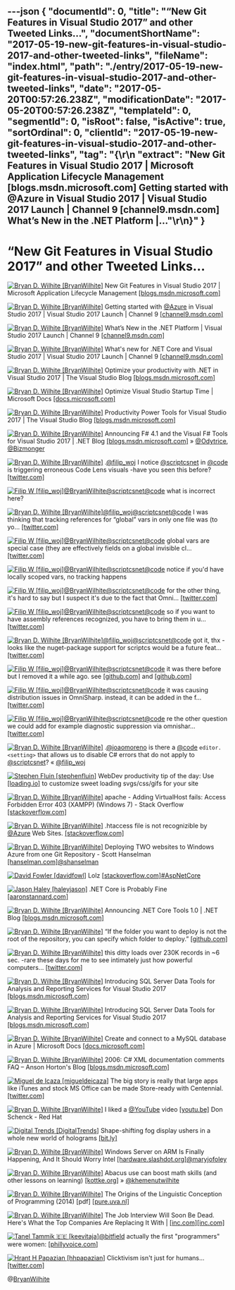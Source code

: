 ---json
{
  "documentId": 0,
  "title": "“New Git Features in Visual Studio 2017” and other Tweeted Links…",
  "documentShortName": "2017-05-19-new-git-features-in-visual-studio-2017-and-other-tweeted-links",
  "fileName": "index.html",
  "path": "./entry/2017-05-19-new-git-features-in-visual-studio-2017-and-other-tweeted-links",
  "date": "2017-05-20T00:57:26.238Z",
  "modificationDate": "2017-05-20T00:57:26.238Z",
  "templateId": 0,
  "segmentId": 0,
  "isRoot": false,
  "isActive": true,
  "sortOrdinal": 0,
  "clientId": "2017-05-19-new-git-features-in-visual-studio-2017-and-other-tweeted-links",
  "tag": "{\r\n  \"extract\": \"New Git Features in Visual Studio 2017 | Microsoft Application Lifecycle Management [blogs.msdn.microsoft.com] Getting started with @Azure in Visual Studio 2017 | Visual Studio 2017 Launch | Channel 9 [channel9.msdn.com] What’s New in the .NET Platform |...\"\r\n}"
}
---

# “New Git Features in Visual Studio 2017” and other Tweeted Links…

[<img alt="Bryan D. Wilhite [BryanWilhite]" src="https://songhay.blob.core.windows.net/shared-social-twitter/BryanWilhite.jpeg">](http://songhayblog.azurewebsites.net/ "Bryan D. Wilhite [BryanWilhite]") New Git Features in Visual Studio 2017 | Microsoft Application Lifecycle Management [[blogs.msdn.microsoft.com]](https://blogs.msdn.microsoft.com/visualstudioalm/2017/03/06/new-git-features-in-visual-studio-2017/)

[<img alt="Bryan D. Wilhite [BryanWilhite]" src="https://songhay.blob.core.windows.net/shared-social-twitter/BryanWilhite.jpeg">](http://songhayblog.azurewebsites.net/ "Bryan D. Wilhite [BryanWilhite]") Getting started with [@Azure](http://twitter.com/Azure) in Visual Studio 2017 | Visual Studio 2017 Launch | Channel 9 [[channel9.msdn.com]](https://channel9.msdn.com/Events/Visual-Studio/Visual-Studio-2017-Launch/T106)

[<img alt="Bryan D. Wilhite [BryanWilhite]" src="https://songhay.blob.core.windows.net/shared-social-twitter/BryanWilhite.jpeg">](http://songhayblog.azurewebsites.net/ "Bryan D. Wilhite [BryanWilhite]") What’s New in the .NET Platform | Visual Studio 2017 Launch | Channel 9 [[channel9.msdn.com]](https://channel9.msdn.com/Events/Visual-Studio/Visual-Studio-2017-Launch/T103)

[<img alt="Bryan D. Wilhite [BryanWilhite]" src="https://songhay.blob.core.windows.net/shared-social-twitter/BryanWilhite.jpeg">](http://songhayblog.azurewebsites.net/ "Bryan D. Wilhite [BryanWilhite]") What's new for .NET Core and Visual Studio 2017 | Visual Studio 2017 Launch | Channel 9 [[channel9.msdn.com]](https://channel9.msdn.com/Events/Visual-Studio/Visual-Studio-2017-Launch/T108)

[<img alt="Bryan D. Wilhite [BryanWilhite]" src="https://songhay.blob.core.windows.net/shared-social-twitter/BryanWilhite.jpeg">](http://songhayblog.azurewebsites.net/ "Bryan D. Wilhite [BryanWilhite]") Optimize your productivity with .NET in Visual Studio 2017 | The Visual Studio Blog [[blogs.msdn.microsoft.com]](https://blogs.msdn.microsoft.com/visualstudio/2017/03/08/optimize-your-productivity-with-net-in-visual-studio-2017-2/)

[<img alt="Bryan D. Wilhite [BryanWilhite]" src="https://songhay.blob.core.windows.net/shared-social-twitter/BryanWilhite.jpeg">](http://songhayblog.azurewebsites.net/ "Bryan D. Wilhite [BryanWilhite]") Optimize Visual Studio Startup Time | Microsoft Docs [[docs.microsoft.com]](https://docs.microsoft.com/en-us/visualstudio/ide/optimize-visual-studio-startup-time)

[<img alt="Bryan D. Wilhite [BryanWilhite]" src="https://songhay.blob.core.windows.net/shared-social-twitter/BryanWilhite.jpeg">](http://songhayblog.azurewebsites.net/ "Bryan D. Wilhite [BryanWilhite]") Productivity Power Tools for Visual Studio 2017 | The Visual Studio Blog [[blogs.msdn.microsoft.com]](https://blogs.msdn.microsoft.com/visualstudio/2017/03/06/productivity-power-tools-for-visual-studio-2017/)

[<img alt="Bryan D. Wilhite [BryanWilhite]" src="https://songhay.blob.core.windows.net/shared-social-twitter/BryanWilhite.jpeg">](http://songhayblog.azurewebsites.net/ "Bryan D. Wilhite [BryanWilhite]") Announcing F# 4.1 and the Visual F# Tools for Visual Studio 2017 | .NET Blog [[blogs.msdn.microsoft.com]](https://blogs.msdn.microsoft.com/dotnet/2017/03/07/announcing-f-4-1-and-the-visual-f-tools-for-visual-studio-2017-2/) » [@Odytrice](http://twitter.com/Odytrice), [@Bizmonger](http://twitter.com/Bizmonger)

[<img alt="Bryan D. Wilhite [BryanWilhite]" src="https://songhay.blob.core.windows.net/shared-social-twitter/BryanWilhite.jpeg">](http://songhayblog.azurewebsites.net/ "Bryan D. Wilhite [BryanWilhite]") .[@filip_woj](http://twitter.com/filip_woj) I notice [@scriptcsnet](http://twitter.com/scriptcsnet) in [@code](http://twitter.com/code) is triggering erroneous Code Lens visuals -have you seen this before? [[twitter.com]](https://twitter.com/BryanWilhite/status/861675837975744513/photo/1)

[<img alt="Filip W [filip_woj]" src="https://songhay.blob.core.windows.net/shared-social-twitter/filip_woj.jpg">](http://www.strathweb.com/ "Filip W [filip_woj]")[@BryanWilhite](http://twitter.com/BryanWilhite)[@scriptcsnet](http://twitter.com/scriptcsnet)[@code](http://twitter.com/code) what is incorrect here?

[<img alt="Bryan D. Wilhite [BryanWilhite]" src="https://songhay.blob.core.windows.net/shared-social-twitter/BryanWilhite.jpeg">](http://songhayblog.azurewebsites.net/ "Bryan D. Wilhite [BryanWilhite]")[@filip_woj](http://twitter.com/filip_woj)[@scriptcsnet](http://twitter.com/scriptcsnet)[@code](http://twitter.com/code) I was thinking that tracking references for “global” vars in only one file was (to yo… [[twitter.com]](https://twitter.com/i/web/status/861687842036109312)

[<img alt="Filip W [filip_woj]" src="https://songhay.blob.core.windows.net/shared-social-twitter/filip_woj.jpg">](http://www.strathweb.com/ "Filip W [filip_woj]")[@BryanWilhite](http://twitter.com/BryanWilhite)[@scriptcsnet](http://twitter.com/scriptcsnet)[@code](http://twitter.com/code) global vars are special case (they are effectively fields on a global invisible cl… [[twitter.com]](https://twitter.com/i/web/status/861688621081952257)

[<img alt="Filip W [filip_woj]" src="https://songhay.blob.core.windows.net/shared-social-twitter/filip_woj.jpg">](http://www.strathweb.com/ "Filip W [filip_woj]")[@BryanWilhite](http://twitter.com/BryanWilhite)[@scriptcsnet](http://twitter.com/scriptcsnet)[@code](http://twitter.com/code) notice if you'd have locally scoped vars, no tracking happens

[<img alt="Filip W [filip_woj]" src="https://songhay.blob.core.windows.net/shared-social-twitter/filip_woj.jpg">](http://www.strathweb.com/ "Filip W [filip_woj]")[@BryanWilhite](http://twitter.com/BryanWilhite)[@scriptcsnet](http://twitter.com/scriptcsnet)[@code](http://twitter.com/code) for the other thing, it's hard to say but I suspect it's due to the fact that Omni… [[twitter.com]](https://twitter.com/i/web/status/861689033717624832)

[<img alt="Filip W [filip_woj]" src="https://songhay.blob.core.windows.net/shared-social-twitter/filip_woj.jpg">](http://www.strathweb.com/ "Filip W [filip_woj]")[@BryanWilhite](http://twitter.com/BryanWilhite)[@scriptcsnet](http://twitter.com/scriptcsnet)[@code](http://twitter.com/code) so if you want to have assembly references recognized, you have to bring them in u… [[twitter.com]](https://twitter.com/i/web/status/861689306053791744)

[<img alt="Bryan D. Wilhite [BryanWilhite]" src="https://songhay.blob.core.windows.net/shared-social-twitter/BryanWilhite.jpeg">](http://songhayblog.azurewebsites.net/ "Bryan D. Wilhite [BryanWilhite]")[@filip_woj](http://twitter.com/filip_woj)[@scriptcsnet](http://twitter.com/scriptcsnet)[@code](http://twitter.com/code) got it, thx -looks like the nuget-package support for scriptcs would be a future feat… [[twitter.com]](https://twitter.com/i/web/status/861708052411449345)

[<img alt="Filip W [filip_woj]" src="https://songhay.blob.core.windows.net/shared-social-twitter/filip_woj.jpg">](http://www.strathweb.com/ "Filip W [filip_woj]")[@BryanWilhite](http://twitter.com/BryanWilhite)[@scriptcsnet](http://twitter.com/scriptcsnet)[@code](http://twitter.com/code) it was there before but I removed it a while ago. see [[github.com]](https://github.com/OmniSharp/omnisharp-roslyn/pull/659) and [[github.com]](https://github.com/OmniSharp/omnisharp-roslyn/pull/760)

[<img alt="Filip W [filip_woj]" src="https://songhay.blob.core.windows.net/shared-social-twitter/filip_woj.jpg">](http://www.strathweb.com/ "Filip W [filip_woj]")[@BryanWilhite](http://twitter.com/BryanWilhite)[@scriptcsnet](http://twitter.com/scriptcsnet)[@code](http://twitter.com/code) it was causing distribution issues in OmniSharp. instead, it can be added in the f… [[twitter.com]](https://twitter.com/i/web/status/861812020571762688)

[<img alt="Filip W [filip_woj]" src="https://songhay.blob.core.windows.net/shared-social-twitter/filip_woj.jpg">](http://www.strathweb.com/ "Filip W [filip_woj]")[@BryanWilhite](http://twitter.com/BryanWilhite)[@scriptcsnet](http://twitter.com/scriptcsnet)[@code](http://twitter.com/code) re the other question we could add for example diagnostic suppression via omnishar… [[twitter.com]](https://twitter.com/i/web/status/861812578959405057)

[<img alt="Bryan D. Wilhite [BryanWilhite]" src="https://songhay.blob.core.windows.net/shared-social-twitter/BryanWilhite.jpeg">](http://songhayblog.azurewebsites.net/ "Bryan D. Wilhite [BryanWilhite]") .[@joaomoreno](http://twitter.com/joaomoreno) is there a [@code](http://twitter.com/code) `editor.<setting>` that allows us to disable C# errors that do not apply to [@scriptcsnet](http://twitter.com/scriptcsnet)? « [@filip_woj](http://twitter.com/filip_woj)

[<img alt="Stephen Fluin [stephenfluin]" src="https://songhay.blob.core.windows.net/shared-social-twitter/stephenfluin.jpeg">](https://fluin.io/ "Stephen Fluin [stephenfluin]") WebDev productivity tip of the day: Use [[loading.io]](https://loading.io/) to customize sweet loading svgs/css/gifs for your site

[<img alt="Bryan D. Wilhite [BryanWilhite]" src="https://songhay.blob.core.windows.net/shared-social-twitter/BryanWilhite.jpeg">](http://songhayblog.azurewebsites.net/ "Bryan D. Wilhite [BryanWilhite]") apache - Adding VirtualHost fails: Access Forbidden Error 403 (XAMPP) (Windows 7) - Stack Overflow [[stackoverflow.com]](http://stackoverflow.com/a/9117898/22944?platform=hootsuite)

[<img alt="Bryan D. Wilhite [BryanWilhite]" src="https://songhay.blob.core.windows.net/shared-social-twitter/BryanWilhite.jpeg">](http://songhayblog.azurewebsites.net/ "Bryan D. Wilhite [BryanWilhite]") .htaccess file is not recognizible by [@Azure](http://twitter.com/Azure) Web Sites. [[stackoverflow.com]](http://stackoverflow.com/questions/17832840/mod-rewrite-in-azure)

[<img alt="Bryan D. Wilhite [BryanWilhite]" src="https://songhay.blob.core.windows.net/shared-social-twitter/BryanWilhite.jpeg">](http://songhayblog.azurewebsites.net/ "Bryan D. Wilhite [BryanWilhite]") Deploying TWO websites to Windows Azure from one Git Repository - Scott Hanselman [[hanselman.com]](https://www.hanselman.com/blog/DeployingTWOWebsitesToWindowsAzureFromOneGitRepository.aspx)[@shanselman](http://twitter.com/shanselman)

[<img alt="David Fowler [davidfowl]" src="https://songhay.blob.core.windows.net/shared-social-twitter/davidfowl.jpeg">](http://davidfowl.com/ "David Fowler [davidfowl]") Lolz [[stackoverflow.com]](http://stackoverflow.com/questions/43920942/unexpected-outcome-of-node-js-vs-asp-net-core-performance-test)[#AspNetCore](http://twitter.com/search?q=%23AspNetCore)

[<img alt="Jason Haley [haleyjason]" src="https://songhay.blob.core.windows.net/shared-social-twitter/haleyjason.jpg">](http://jasonhaley.com/ "Jason Haley [haleyjason]") .NET Core is Probably Fine [[aaronstannard.com]](http://www.aaronstannard.com/netcore-everything-is-fine/)

[<img alt="Bryan D. Wilhite [BryanWilhite]" src="https://songhay.blob.core.windows.net/shared-social-twitter/BryanWilhite.jpeg">](http://songhayblog.azurewebsites.net/ "Bryan D. Wilhite [BryanWilhite]") Announcing .NET Core Tools 1.0 | .NET Blog [[blogs.msdn.microsoft.com]](https://blogs.msdn.microsoft.com/dotnet/2017/03/07/announcing-net-core-tools-1-0/)

[<img alt="Bryan D. Wilhite [BryanWilhite]" src="https://songhay.blob.core.windows.net/shared-social-twitter/BryanWilhite.jpeg">](http://songhayblog.azurewebsites.net/ "Bryan D. Wilhite [BryanWilhite]") “If the folder you want to deploy is not the root of the repository, you can specify which folder to deploy.” [[github.com]](https://github.com/projectkudu/kudu/wiki/Customizing-deployments)

[<img alt="Bryan D. Wilhite [BryanWilhite]" src="https://songhay.blob.core.windows.net/shared-social-twitter/BryanWilhite.jpeg">](http://songhayblog.azurewebsites.net/ "Bryan D. Wilhite [BryanWilhite]") this ditty loads over 230K records in ~6 sec. -rare these days for me to see intimately just how powerful computers… [[twitter.com]](https://twitter.com/i/web/status/861313506792022016)

[<img alt="Bryan D. Wilhite [BryanWilhite]" src="https://songhay.blob.core.windows.net/shared-social-twitter/BryanWilhite.jpeg">](http://songhayblog.azurewebsites.net/ "Bryan D. Wilhite [BryanWilhite]") Introducing SQL Server Data Tools for Analysis and Reporting Services for Visual Studio 2017 [[blogs.msdn.microsoft.com]](https://blogs.msdn.microsoft.com/analysisservices/2017/03/08/introducing-sql-server-data-tools-for-analysis-and-reporting-services-for-visual-studio-2017/)

[<img alt="Bryan D. Wilhite [BryanWilhite]" src="https://songhay.blob.core.windows.net/shared-social-twitter/BryanWilhite.jpeg">](http://songhayblog.azurewebsites.net/ "Bryan D. Wilhite [BryanWilhite]") Introducing SQL Server Data Tools for Analysis and Reporting Services for Visual Studio 2017 [[blogs.msdn.microsoft.com]](https://blogs.msdn.microsoft.com/analysisservices/2017/03/08/introducing-sql-server-data-tools-for-analysis-and-reporting-services-for-visual-studio-2017/)

[<img alt="Bryan D. Wilhite [BryanWilhite]" src="https://songhay.blob.core.windows.net/shared-social-twitter/BryanWilhite.jpeg">](http://songhayblog.azurewebsites.net/ "Bryan D. Wilhite [BryanWilhite]") Create and connect to a MySQL database in Azure | Microsoft Docs [[docs.microsoft.com]](https://docs.microsoft.com/en-us/azure/store-php-create-mysql-database)

[<img alt="Bryan D. Wilhite [BryanWilhite]" src="https://songhay.blob.core.windows.net/shared-social-twitter/BryanWilhite.jpeg">](http://songhayblog.azurewebsites.net/ "Bryan D. Wilhite [BryanWilhite]") 2006: C# XML documentation comments FAQ – Anson Horton's Blog [[blogs.msdn.microsoft.com]](https://blogs.msdn.microsoft.com/ansonh/2006/09/11/c-xml-documentation-comments-faq/)

[<img alt="Miguel de Icaza [migueldeicaza]" src="https://songhay.blob.core.windows.net/shared-social-twitter/migueldeicaza.png">](http://tirania.org/blog "Miguel de Icaza [migueldeicaza]") The big story is really that large apps like iTunes and stock MS Office can be made Store-ready with Centennial. [[twitter.com]](https://twitter.com/arstechnica/status/863781403820949505)

[<img alt="Bryan D. Wilhite [BryanWilhite]" src="https://songhay.blob.core.windows.net/shared-social-twitter/BryanWilhite.jpeg">](http://songhayblog.azurewebsites.net/ "Bryan D. Wilhite [BryanWilhite]") I liked a [@YouTube](http://twitter.com/YouTube) video [[youtu.be]](http://youtu.be/DE5ivs65PMQ?a) Don Schenck - Red Hat

[<img alt="Digital Trends [DigitalTrends]" src="https://songhay.blob.core.windows.net/shared-social-twitter/DigitalTrends.jpg">](http://www.digitaltrends.com/ "Digital Trends [DigitalTrends]") Shape-shifting fog display ushers in a whole new world of holograms [[bit.ly]](http://bit.ly/2qoX71z)

[<img alt="Bryan D. Wilhite [BryanWilhite]" src="https://songhay.blob.core.windows.net/shared-social-twitter/BryanWilhite.jpeg">](http://songhayblog.azurewebsites.net/ "Bryan D. Wilhite [BryanWilhite]") Windows Server on ARM Is Finally Happening, And It Should Worry Intel [[hardware.slashdot.org]](https://hardware.slashdot.org/story/17/03/08/1840221/windows-server-on-arm-is-finally-happening-and-it-should-worry-intel?utm_source=feedly1.0mainlinkanon&utm_medium=feed)[@maryjofoley](http://twitter.com/maryjofoley)

[<img alt="Bryan D. Wilhite [BryanWilhite]" src="https://songhay.blob.core.windows.net/shared-social-twitter/BryanWilhite.jpeg">](http://songhayblog.azurewebsites.net/ "Bryan D. Wilhite [BryanWilhite]") Abacus use can boost math skills (and other lessons on learning) [[kottke.org]](http://kottke.org/17/03/abacus-use-can-boost-math-skills-and-other-lessons-on-learning) » [@khemenutwilhite](http://twitter.com/khemenutwilhite)

[<img alt="Bryan D. Wilhite [BryanWilhite]" src="https://songhay.blob.core.windows.net/shared-social-twitter/BryanWilhite.jpeg">](http://songhayblog.azurewebsites.net/ "Bryan D. Wilhite [BryanWilhite]") The Origins of the Linguistic Conception of Programming (2014) [pdf] [[pure.uva.nl]](https://pure.uva.nl/ws/files/2419813/154677_Alberts_Nofre_Priestly_Technol_Culture_55_1_2014.pdf)

[<img alt="Bryan D. Wilhite [BryanWilhite]" src="https://songhay.blob.core.windows.net/shared-social-twitter/BryanWilhite.jpeg">](http://songhayblog.azurewebsites.net/ "Bryan D. Wilhite [BryanWilhite]") The Job Interview Will Soon Be Dead. Here's What the Top Companies Are Replacing It With | [[inc.com]](http://Inc.com)[[inc.com]](http://www.inc.com/marcel-schwantes/science-81-percent-of-people-lie-in-job-interviews-heres-what-top-companies-are-.html)

[<img alt="Tanel Tammik 🇪🇪 [keevitaja]" src="https://songhay.blob.core.windows.net/shared-social-twitter/keevitaja.jpg">](http://keevitaja.com/ "Tanel Tammik 🇪🇪 [keevitaja]")[@bitfield](http://twitter.com/bitfield) actually the first "programmers" were women: [[phillyvoice.com]](http://www.phillyvoice.com/70-years-ago-six-philly-women-eniac-digital-computer-programmers/)

[<img alt="Hrant H Papazian [hhpapazian]" src="https://songhay.blob.core.windows.net/shared-social-twitter/hhpapazian.jpeg">](http://themicrofoundry.com/ "Hrant H Papazian [hhpapazian]") Clicktivism isn't just for humans... [[twitter.com]](https://twitter.com/EnglishRussia1/status/862661011882561537)

@[BryanWilhite](https://twitter.com/BryanWilhite)

